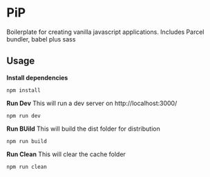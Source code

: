 # PiP
Boilerplate for creating vanilla javascript applications. Includes Parcel bundler, babel plus sass

## Usage

**Install dependencies**
```
npm install
```

**Run Dev**
This will run a dev server on http://localhost:3000/
```
npm run dev
```

**Run BUild**
This will build the dist folder for distribution
```
npm run build
```

**Run Clean**
This will clear the cache folder
```
npm run clean
```
